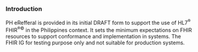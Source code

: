 ### Introduction

PH eRefferal is provided in its initial DRAFT form to support the use of HL7<sup>&reg;</sup> FHIR<sup>&reg;&copy;</sup> in the Philippines context. It sets the minimum expectations on FHIR resources to support conformance and implementation in systems. The FHIR IG for testing purpose only and not suitable for production systems. 

